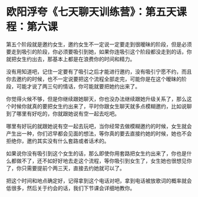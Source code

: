 # 欧阳浮夸《七天聊天训练营》：第五天课程：第六课

第五个阶段就是邀约女生，邀约女生不一定说一定要走到很暧昧的阶段，但是必须要走到吸引的阶段，你必须要吸引到她，如果你连吸引这个阶段都没走到的话，你就把女生约出去，那基本上都是在浪费你的时间和精力。

没有用知道吧，记住一定要有了吸引之后才能进行邀约，没有吸引宁愿不约，而且你去邀约的时候，也不一定说要把这个流程全部走完，可能你是在这个暧昧的阶段，可能才说了两三句的情话，你可能就要把她约出来了。

你觉得火候不够，但是你继续跟她聊天，你也没办法继续跟她升级关系了，那么这个时候你就真的要把女生约出来了，平时你跟女生聊天就多点模糊邀约，比如说聊到了哪里有好吃的，你就跟她说有空一起去吃吧。

哪里有好玩的就跟她说有空一起去玩吧，当你经常去做模糊邀约的时候，女生就会产生出一种，你们迟早都会见面的想法，等你真的要去直接约她的时候，她也不会拒绝你，邀约其实没有什么套路或者话术的。

如果说你没有吸引到这个女生的话，那么即使你用套路把女生约出来了，你也是什么都做不了，还不如好好地去走这个流程，等你吸引到女生了，女生她也很想见你了，你只需要提前个两三天，直接去约她就可以了。

把这个时间和地点确定好，记得拿到这个电话对吧，拿到电话被放歌词的概率就会低很多，然后关于约会的话，我们下节课会详细地教你。
